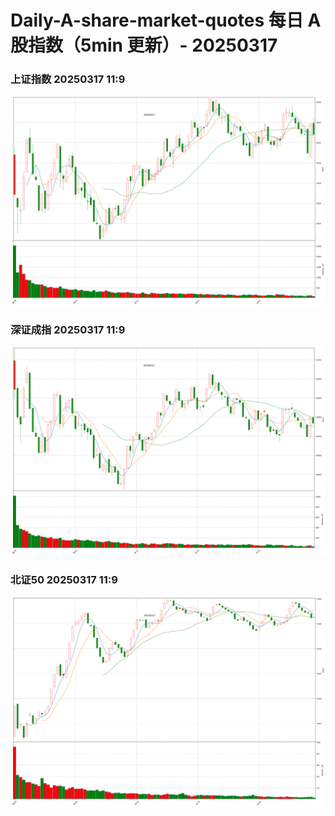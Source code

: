 
# Daily-A-share-market-quotes 每日 A 股指数（5min 更新）- 20250317

### 上证指数 20250317 11:9
![](./fig/2025/3/20250317-sh000001.png)

### 深证成指 20250317 11:9
![](./fig/2025/3/20250317-sz399001.png)

### 北证50 20250317 11:9
![](./fig/2025/3/20250317-bj899050.png)

